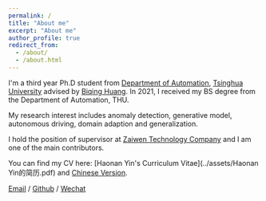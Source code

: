 ```yaml
---
permalink: /
title: "About me"
excerpt: "About me"
author_profile: true
redirect_from: 
  - /about/
  - /about.html
---
```


I'm a third year Ph.D student from [Department of Automation](https://www.au.tsinghua.edu.cn/), [Tsinghua University](https://www.tsinghua.edu.cn/) advised by [Biqing Huang](https://www.au.tsinghua.edu.cn/info/1075/3209.htm). In 2021, I received my BS degree from the Department of Automation, THU.

My research interest includes anomaly detection, generative model, autonomous driving, domain adaption and generalization.

I hold the position of supervisor at [Zaiwen Technology Company](https://www.zaiwen.top/#/) and I am one of the main contributors.

You can find my CV here: [Haonan Yin's Curriculum Vitae](../assets/Haonan Yin的简历.pdf) and [Chinese Version](../assets/殷昊男的简历.pdf).

[Email](yhn21@mails.tsinghua.edu.cn) / [Github](https://github.com/bu135) / [Wechat](../images/wechat.jpg) 


